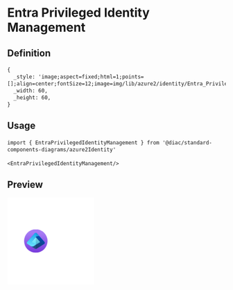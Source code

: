 # Entra Privileged Identity Management

## Definition

```
{
  _style: 'image;aspect=fixed;html=1;points=[];align=center;fontSize=12;image=img/lib/azure2/identity/Entra_Privileged_Identity_Management.svg;strokeColor=none;',
  _width: 60,
  _height: 60,
}
```

## Usage

```
import { EntraPrivilegedIdentityManagement } from '@diac/standard-components-diagrams/azure2Identity'

<EntraPrivilegedIdentityManagement/>
```

## Preview

<img src="./entra-privileged-identity-management.png" width="200"/>
